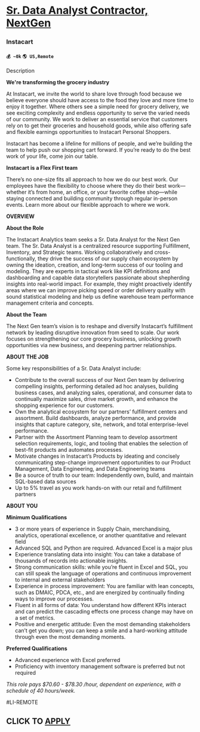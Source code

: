 # [Sr. Data Analyst Contractor, NextGen](https://www.remotewlb.com/apply/sr-data-analyst-contractor-nextgen)  
### Instacart  
#### `💰 ~0k` `🌎 US,Remote`  

Description

**We're transforming the grocery industry**

At Instacart, we invite the world to share love through food because we believe everyone should have access to the food they love and more time to enjoy it together. Where others see a simple need for grocery delivery, we see exciting complexity and endless opportunity to serve the varied needs of our community. We work to deliver an essential service that customers rely on to get their groceries and household goods, while also offering safe and flexible earnings opportunities to Instacart Personal Shoppers.

Instacart has become a lifeline for millions of people, and we’re building the team to help push our shopping cart forward. If you’re ready to do the best work of your life, come join our table.

**Instacart is a Flex First team**

There’s no one-size fits all approach to how we do our best work. Our employees have the flexibility to choose where they do their best work—whether it’s from home, an office, or your favorite coffee shop—while staying connected and building community through regular in-person events. Learn more about our flexible approach to where we work.

 **OVERVIEW**

**About the Role**

The Instacart Analytics team seeks a Sr. Data Analyst for the Next Gen team. The Sr. Data Analyst is a centralized resource supporting Fulfillment, Inventory, and Strategic teams. Working collaboratively and cross-functionally, they drive the success of our supply chain ecosystem by owning the ideation, creation, and long-term success of our tooling and modeling. They are experts in tactical work like KPI definitions and dashboarding and capable data storytellers passionate about shepherding insights into real-world impact. For example, they might proactively identify areas where we can improve picking speed or order delivery quality with sound statistical modeling and help us define warehouse team performance management criteria and concepts.

**About the Team**

The Next Gen team’s vision is to reshape and diversify Instacart’s fulfillment network by leading disruptive innovation from seed to scale. Our work focuses on strengthening our core grocery business, unlocking growth opportunities via new business, and deepening partner relationships.

**ABOUT THE JOB**

Some key responsibilities of a Sr. Data Analyst include:

  * Contribute to the overall success of our Next Gen team by delivering compelling insights, performing detailed ad hoc analyses, building business cases, and analyzing sales, operational, and consumer data to continually maximize sales, drive market growth, and enhance the shopping experience for our customers.
  * Own the analytical ecosystem for our partners’ fulfillment centers and assortment. Build dashboards, analyze performance, and provide insights that capture category, site, network, and total enterprise-level performance. 
  * Partner with the Assortment Planning team to develop assortment selection requirements, logic, and tooling that enables the selection of best-fit products and automates processes.
  * Motivate changes in Instacart’s Products by ideating and concisely communicating step-change improvement opportunities to our Product Management, Data Engineering, and Data Engineering teams
  * Be a source of truth to our team: Independently own, build, and maintain SQL-based data sources
  * Up to 5% travel as you work hands-on with our retail and fulfillment partners

**ABOUT YOU**

**Minimum Qualifications**

  * 3 or more years of experience in Supply Chain, merchandising, analytics, operational excellence, or another quantitative and relevant field
  * Advanced SQL and Python are required. Advanced Excel is a major plus
  * Experience translating data into insight: You can take a database of thousands of records into actionable insights.
  * Strong communication skills: while you’re fluent in Excel and SQL, you can still speak the language of operations and continuous improvement to internal and external stakeholders
  * Experience in process improvement: You are familiar with lean concepts, such as DMAIC, PDCA, etc., and are energized by continually finding ways to improve our processes.
  * Fluent in all forms of data: You understand how different KPIs interact and can predict the cascading effects one process change may have on a set of metrics.
  * Positive and energetic attitude: Even the most demanding stakeholders can’t get you down; you can keep a smile and a hard-working attitude through even the most demanding moments.

**Preferred Qualifications**

  * Advanced experience with Excel preferred
  * Proficiency with inventory management software is preferred but not required

_This role pays $70.60 - $78.30 /hour, dependent on experience, with a schedule of 40 hours/week._

#LI-REMOTE

  
## CLICK TO [APPLY](https://www.remotewlb.com/apply/sr-data-analyst-contractor-nextgen)

